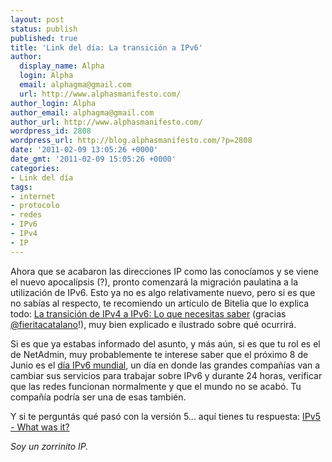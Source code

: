 ```yaml
---
layout: post
status: publish
published: true
title: 'Link del día: La transición a IPv6'
author:
  display_name: Alpha
  login: Alpha
  email: alphagma@gmail.com
  url: http://www.alphasmanifesto.com/
author_login: Alpha
author_email: alphagma@gmail.com
author_url: http://www.alphasmanifesto.com/
wordpress_id: 2808
wordpress_url: http://blog.alphasmanifesto.com/?p=2808
date: '2011-02-09 13:05:26 +0000'
date_gmt: '2011-02-09 15:05:26 +0000'
categories:
- Link del día
tags:
- internet
- protocolo
- redes
- IPv6
- IPv4
- IP
---
```


Ahora que se acabaron las direcciones IP como las conocíamos y se viene el nuevo apocalípsis (?), pronto comenzará la migración paulatina a la utilización de IPv6. Esto ya no es algo relativamente nuevo, pero si es que no sabías al respecto, te recomiendo un artículo de Bitelia que lo explica todo: [La transición de IPv4 a IPv6: Lo que necesitas saber](http://bitelia.com/2011/02/transicion-ipv4-a-ipv6-lo-que-necesitas-saber) (gracias [@fieritacatalano](http://twitter.com/fieritacatalano/status/34979774560468993)!), muy bien explicado e ilustrado sobre qué ocurrirá.

Si es que ya estabas informado del asunto, y más aún, si es que tu rol es el de NetAdmin, muy probablemente te interese saber que el próximo 8 de Junio es el [día IPv6 mundial](http://isoc.org/wp/worldipv6day/), un día en donde las grandes compañías van a cambiar sus servicios para trabajar sobre IPv6 y durante 24 horas, verificar que las redes funcionan normalmente y que el mundo no se acabó. Tu compañía podría ser una de esas también.

Y si te perguntás qué pasó con la versión 5... aquí tienes tu respuesta: [IPv5 - What was it?](http://etherealmind.com/what-was-ipv5-version-5-ip/)

_Soy un zorrinito IP._
